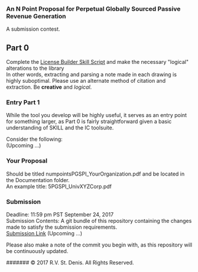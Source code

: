 ### An N Point Proposal for Perpetual Globally Sourced Passive Revenue Generation
A submission contest. 

## Part 0
Complete the [License Builder Skill Script](../Skill/Open/buildLicense.il) and make the necessary "logical" alterations to the library  
In other words, extracting and parsing a note made in each drawing is highly suboptimal. Please use an alternate method of citation and extraction. Be **creative** and *logical*.  

### Entry Part 1
While the tool you develop will be highly useful, it serves as an entry point for something larger, as Part 0 is fairly straightforward given a basic understanding of SKILL and the IC toolsuite. 

Consider the following:  
(Upcoming ...)

### Your Proposal
Should be titled numpointsPGSPI_YourOrganization.pdf and be located in the Documentation folder.  
An example title: 5PGSPI_UnivXYZCorp.pdf  

### Submission
Deadline: 11:59 pm PST September 24, 2017  
Submission Contents: A git bundle of this repository containing the changes made to satisfy the submission requirements.  
[Submission Link]()  (Upcoming ...)

Please also make a note of the commit you begin with, as this repository will be continuously updated.  

#######  © 2017 R.V. St. Denis. All Rights Reserved.
